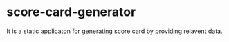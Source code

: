 # score-card-generator
 It is a static applicaton for generating score card by providing relavent data.
